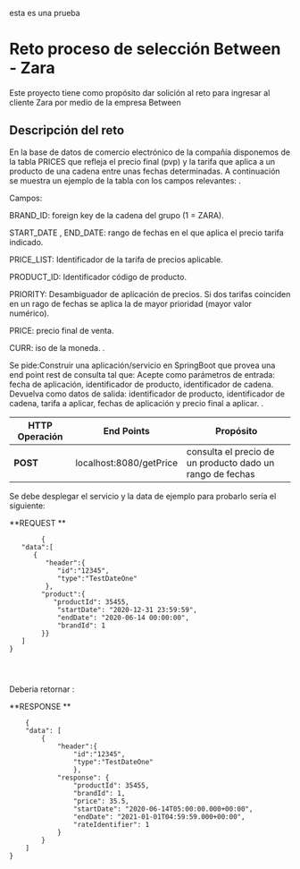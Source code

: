 esta es una prueba 


# Reto proceso de selección Between - Zara
Este proyecto tiene como propósito dar solición al reto para ingresar al cliente Zara por medio de la empresa Between

## Descripción del reto
En la base de datos de comercio electrónico de la compañía disponemos de la tabla PRICES que refleja el precio final (pvp) y la tarifa que aplica a un  producto de una cadena entre unas fechas determinadas. A continuación se muestra un ejemplo de la tabla con los campos relevantes:
. <br/>


Campos: 

 

BRAND_ID: foreign key de la cadena del grupo (1 = ZARA).

START_DATE , END_DATE: rango de fechas en el que aplica el precio tarifa indicado.

PRICE_LIST: Identificador de la tarifa de precios aplicable.

PRODUCT_ID: Identificador código de producto.

PRIORITY: Desambiguador de aplicación de precios. Si dos tarifas coinciden en un rago de fechas se aplica la de mayor prioridad (mayor valor numérico).

PRICE: precio final de venta.

CURR: iso de la moneda.
.<br/> 

Se pide:Construir una aplicación/servicio en SpringBoot que provea una end point rest de consulta  tal que:
        Acepte como parámetros de entrada: fecha de aplicación, identificador de producto, identificador de cadena.
        Devuelva como datos de salida: identificador de producto, identificador de cadena, tarifa a aplicar, fechas 
		de aplicación y precio final a aplicar.
. <br/>


HTTP Operación | End Points | Propósito
------------ | ------------- | --------------|
**POST** | localhost:8080/getPrice | consulta el precio de un producto dado un rango de fechas


Se debe desplegar el servicio y la data de ejemplo para probarlo sería el siguiente:



 **REQUEST **<br/>

``````
		{  
   "data":[  
      {  
         "header":{  
            "id":"12345",
            "type":"TestDateOne"
         },
        "product":{
           "productId": 35455,
       		"startDate": "2020-12-31 23:59:59",
        	"endDate": "2020-06-14 00:00:00",
        	"brandId": 1
        }}
   ]
}


		
``````

Deberia retornar : 

 **RESPONSE **<br/>

``````
	{
    "data": [
        {
            "header":{  
	            "id":"12345",
	            "type":"TestDateOne"
	         	},
            "response": {
                "productId": 35455,
                "brandId": 1,
                "price": 35.5,
                "startDate": "2020-06-14T05:00:00.000+00:00",
                "endDate": "2021-01-01T04:59:59.000+00:00",
                "rateIdentifier": 1
            }
        }
    ]
}

		
``````




